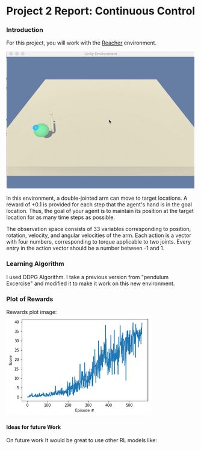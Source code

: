 # Project 2 Report: Continuous Control

### Introduction

For this project, you will work with the [Reacher](https://github.com/Unity-Technologies/ml-agents/blob/master/docs/Learning-Environment-Examples.md#reacher) environment.

![Trained RL Agent](https://github.com/jbagnato/deep-rl-continuous/blob/main/p2_navigation.gif)

In this environment, a double-jointed arm can move to target locations. A reward of +0.1 is provided for each step that the agent's hand is in the goal location. Thus, the goal of your agent is to maintain its position at the target location for as many time steps as possible.

The observation space consists of 33 variables corresponding to position, rotation, velocity, and angular velocities of the arm. Each action is a vector with four numbers, corresponding to torque applicable to two joints. Every entry in the action vector should be a number between -1 and 1.

### Learning Algorithm

I used DDPG Algorithm. I take a previous version from "pendulum Excercise" and modified it to make it work on this new environment.



### Plot of Rewards

Rewards plot image:
![Rewards Plot](https://github.com/jbagnato/deep-rl-continuous/blob/main/rewards_plot.png)


#### Ideas for future Work

On future work It would be great to use other RL models like:
